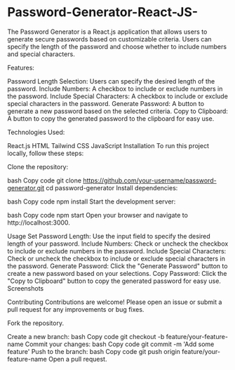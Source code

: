 # Password-Generator-React-JS-
The Password Generator is a React.js application that allows users to generate secure passwords based on customizable criteria. Users can specify the length of the password and choose whether to include numbers and special characters.

Features:

Password Length Selection: Users can specify the desired length of the password.
Include Numbers: A checkbox to include or exclude numbers in the password.
Include Special Characters: A checkbox to include or exclude special characters in the password.
Generate Password: A button to generate a new password based on the selected criteria.
Copy to Clipboard: A button to copy the generated password to the clipboard for easy use.


Technologies Used:

React.js
HTML
Tailwind CSS
JavaScript
Installation
To run this project locally, follow these steps:

Clone the repository:

bash
Copy code
git clone https://github.com/your-username/password-generator.git
cd password-generator
Install dependencies:

bash
Copy code
npm install
Start the development server:

bash
Copy code
npm start
Open your browser and navigate to http://localhost:3000.

Usage
Set Password Length: Use the input field to specify the desired length of your password.
Include Numbers: Check or uncheck the checkbox to include or exclude numbers in the password.
Include Special Characters: Check or uncheck the checkbox to include or exclude special characters in the password.
Generate Password: Click the "Generate Password" button to create a new password based on your selections.
Copy Password: Click the "Copy to Clipboard" button to copy the generated password for easy use.
Screenshots

Contributing
Contributions are welcome! Please open an issue or submit a pull request for any improvements or bug fixes.

Fork the repository.

Create a new branch:
bash
Copy code
git checkout -b feature/your-feature-name
Commit your changes:
bash
Copy code
git commit -m 'Add some feature'
Push to the branch:
bash
Copy code
git push origin feature/your-feature-name
Open a pull request.
